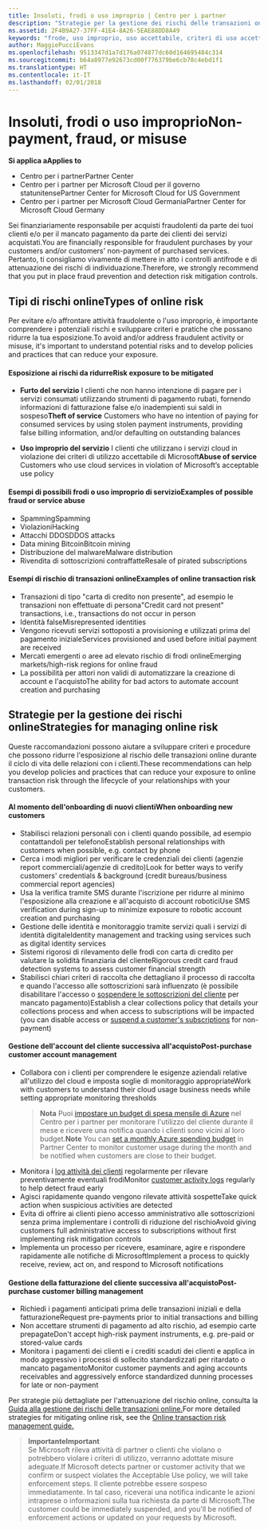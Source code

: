 ```yaml
---
title: Insoluti, frodi o uso improprio | Centro per i partner
description: "Strategie per la gestione dei rischi delle transazioni online, compreso il mancato pagamento da parte del cliente per beni e servizi e l'attività fraudolenta o l'uso improprio."
ms.assetid: 2F4B9A27-37FF-41E4-8A26-5EAE88DD8A49
keywords: "frode, uso improprio, uso accettabile, criteri di uso accettabile, mancato pagamento, il cliente non pagherà la fattura, rischio online, furto di servizio, abuso di servizio, sospensione di una sottoscrizione,"
author: MaggiePucciEvans
ms.openlocfilehash: 9513347d1a7d176a074877dc60d164695484c314
ms.sourcegitcommit: b64a8977e92673cd00f776379be6cb78c4ebd1f1
ms.translationtype: HT
ms.contentlocale: it-IT
ms.lasthandoff: 02/01/2018
---
```

# <a name="non-payment-fraud-or-misuse"></a><span data-ttu-id="8ab9f-104">Insoluti, frodi o uso improprio</span><span class="sxs-lookup"><span data-stu-id="8ab9f-104">Non-payment, fraud, or misuse</span></span>

**<span data-ttu-id="8ab9f-105">Si applica a</span><span class="sxs-lookup"><span data-stu-id="8ab9f-105">Applies to</span></span>**

-  <span data-ttu-id="8ab9f-106">Centro per i partner</span><span class="sxs-lookup"><span data-stu-id="8ab9f-106">Partner Center</span></span>
-  <span data-ttu-id="8ab9f-107">Centro per i partner per Microsoft Cloud per il governo statunitense</span><span class="sxs-lookup"><span data-stu-id="8ab9f-107">Partner Center for Microsoft Cloud for US Government</span></span>
-  <span data-ttu-id="8ab9f-108">Centro per i partner per Microsoft Cloud Germania</span><span class="sxs-lookup"><span data-stu-id="8ab9f-108">Partner Center for Microsoft Cloud Germany</span></span>

<span data-ttu-id="8ab9f-109">Sei finanziariamente responsabile per acquisti fraudolenti da parte dei tuoi clienti e/o per il mancato pagamento da parte dei clienti dei servizi acquistati.</span><span class="sxs-lookup"><span data-stu-id="8ab9f-109">You are financially responsible for fraudulent purchases by your customers and/or customers' non-payment of purchased services.</span></span> <span data-ttu-id="8ab9f-110">Pertanto, ti consigliamo vivamente di mettere in atto i controlli antifrode e di attenuazione dei rischi di individuazione.</span><span class="sxs-lookup"><span data-stu-id="8ab9f-110">Therefore, we strongly recommend that you put in place fraud prevention and detection risk mitigation controls.</span></span>

## <a name="types-of-online-risk"></a><span data-ttu-id="8ab9f-111">Tipi di rischi online</span><span class="sxs-lookup"><span data-stu-id="8ab9f-111">Types of online risk</span></span>

<span data-ttu-id="8ab9f-112">Per evitare e/o affrontare attività fraudolente o l'uso improprio, è importante comprendere i potenziali rischi e sviluppare criteri e pratiche che possano ridurre la tua esposizione.</span><span class="sxs-lookup"><span data-stu-id="8ab9f-112">To avoid and/or address fraudulent activity or misuse, it's important to understand potential risks and to develop policies and practices that can reduce your exposure.</span></span>

#### <a name="risk-exposure-to-be-mitigated"></a><span data-ttu-id="8ab9f-113">Esposizione ai rischi da ridurre</span><span class="sxs-lookup"><span data-stu-id="8ab9f-113">Risk exposure to be mitigated</span></span>

- <span data-ttu-id="8ab9f-114">**Furto del servizio** I clienti che non hanno intenzione di pagare per i servizi consumati utilizzando strumenti di pagamento rubati, fornendo informazioni di fatturazione false e/o inadempienti sui saldi in sospeso</span><span class="sxs-lookup"><span data-stu-id="8ab9f-114">**Theft of service** Customers who have no intention of paying for consumed services by using stolen payment instruments, providing false billing information, and/or defaulting on outstanding balances</span></span>

- <span data-ttu-id="8ab9f-115">**Uso improprio del servizio** I clienti che utilizzano i servizi cloud in violazione dei criteri di utilizzo accettabile di Microsoft</span><span class="sxs-lookup"><span data-stu-id="8ab9f-115">**Abuse of service** Customers who use cloud services in violation of Microsoft’s acceptable use policy</span></span>

#### <a name="examples-of-possible-fraud-or-service-abuse"></a><span data-ttu-id="8ab9f-116">Esempi di possibili frodi o uso improprio di servizio</span><span class="sxs-lookup"><span data-stu-id="8ab9f-116">Examples of possible fraud or service abuse</span></span>
- <span data-ttu-id="8ab9f-117">Spamming</span><span class="sxs-lookup"><span data-stu-id="8ab9f-117">Spamming</span></span>
- <span data-ttu-id="8ab9f-118">Violazioni</span><span class="sxs-lookup"><span data-stu-id="8ab9f-118">Hacking</span></span>
- <span data-ttu-id="8ab9f-119">Attacchi DDOS</span><span class="sxs-lookup"><span data-stu-id="8ab9f-119">DDOS attacks</span></span>
- <span data-ttu-id="8ab9f-120">Data mining Bitcoin</span><span class="sxs-lookup"><span data-stu-id="8ab9f-120">Bitcoin mining</span></span>
- <span data-ttu-id="8ab9f-121">Distribuzione del malware</span><span class="sxs-lookup"><span data-stu-id="8ab9f-121">Malware distribution</span></span>
- <span data-ttu-id="8ab9f-122">Rivendita di sottoscrizioni contraffatte</span><span class="sxs-lookup"><span data-stu-id="8ab9f-122">Resale of pirated subscriptions</span></span> 

#### <a name="examples-of-online-transaction-risk"></a><span data-ttu-id="8ab9f-123">Esempi di rischio di transazioni online</span><span class="sxs-lookup"><span data-stu-id="8ab9f-123">Examples of online transaction risk</span></span>
- <span data-ttu-id="8ab9f-124">Transazioni di tipo "carta di credito non presente", ad esempio le transazioni non effettuate di persona</span><span class="sxs-lookup"><span data-stu-id="8ab9f-124">"Credit card not present" transactions, i.e., transactions do not occur in person</span></span>
- <span data-ttu-id="8ab9f-125">Identità false</span><span class="sxs-lookup"><span data-stu-id="8ab9f-125">Misrepresented identities</span></span>
- <span data-ttu-id="8ab9f-126">Vengono ricevuti servizi sottoposti a provisioning e utilizzati prima del pagamento iniziale</span><span class="sxs-lookup"><span data-stu-id="8ab9f-126">Services provisioned and used before initial payment are received</span></span>
- <span data-ttu-id="8ab9f-127">Mercati emergenti o aree ad elevato rischio di frodi online</span><span class="sxs-lookup"><span data-stu-id="8ab9f-127">Emerging markets/high-risk regions for online fraud</span></span>
- <span data-ttu-id="8ab9f-128">La possibilità per attori non validi di automatizzare la creazione di account e l'acquisto</span><span class="sxs-lookup"><span data-stu-id="8ab9f-128">The ability for bad actors to automate account creation and purchasing</span></span>

## <a name="strategies-for-managing-online-risk"></a><span data-ttu-id="8ab9f-129">Strategie per la gestione dei rischi online</span><span class="sxs-lookup"><span data-stu-id="8ab9f-129">Strategies for managing online risk</span></span>

<span data-ttu-id="8ab9f-130">Queste raccomandazioni possono aiutare a sviluppare criteri e procedure che possono ridurre l'esposizione al rischio delle transazioni online durante il ciclo di vita delle relazioni con i clienti.</span><span class="sxs-lookup"><span data-stu-id="8ab9f-130">These recommendations can help you develop policies and practices that can reduce your exposure to online transaction risk through the lifecycle of your relationships with your customers.</span></span>  

#### <a name="when-onboarding-new-customers"></a><span data-ttu-id="8ab9f-131">Al momento dell'onboarding di nuovi clienti</span><span class="sxs-lookup"><span data-stu-id="8ab9f-131">When onboarding new customers</span></span>
- <span data-ttu-id="8ab9f-132">Stabilisci relazioni personali con i clienti quando possibile, ad esempio contattandoli per telefono</span><span class="sxs-lookup"><span data-stu-id="8ab9f-132">Establish personal relationships with customers when possible, e.g. contact by phone</span></span>
- <span data-ttu-id="8ab9f-133">Cerca i modi migliori per verificare le credenziali dei clienti (agenzie report commerciali/agenzie di credito)</span><span class="sxs-lookup"><span data-stu-id="8ab9f-133">Look for better ways to verify customers' credentials & background (credit bureaus/business commercial report agencies)</span></span> 
- <span data-ttu-id="8ab9f-134">Usa la verifica tramite SMS durante l'iscrizione per ridurre al minimo l'esposizione alla creazione e all'acquisto di account robotici</span><span class="sxs-lookup"><span data-stu-id="8ab9f-134">Use SMS verification during sign-up to minimize exposure to robotic account creation and purchasing</span></span>
- <span data-ttu-id="8ab9f-135">Gestione delle identità e monitoraggio tramite servizi quali i servizi di identità digitale</span><span class="sxs-lookup"><span data-stu-id="8ab9f-135">Identity management and tracking using services such as digital identity services</span></span>
- <span data-ttu-id="8ab9f-136">Sistemi rigorosi di rilevamento delle frodi con carta di credito per valutare la solidità finanziaria del cliente</span><span class="sxs-lookup"><span data-stu-id="8ab9f-136">Rigorous credit card fraud detection systems to assess customer financial strength</span></span>
- <span data-ttu-id="8ab9f-137">Stabilisci chiari criteri di raccolta che dettagliano il processo di raccolta e quando l'accesso alle sottoscrizioni sarà influenzato (è possibile disabilitare l'accesso o [sospendere le sottoscrizioni del cliente](suspend-a-subscription.md) per mancato pagamento)</span><span class="sxs-lookup"><span data-stu-id="8ab9f-137">Establish a clear collections policy that details your collections process and when access to subscriptions will be impacted (you can disable access or [suspend a customer's subscriptions](suspend-a-subscription.md) for non-payment)</span></span>

#### <a name="post-purchase-customer-account-management"></a><span data-ttu-id="8ab9f-138">Gestione dell'account del cliente successiva all'acquisto</span><span class="sxs-lookup"><span data-stu-id="8ab9f-138">Post-purchase customer account management</span></span>
- <span data-ttu-id="8ab9f-139">Collabora con i clienti per comprendere le esigenze aziendali relative all'utilizzo del cloud e imposta soglie di monitoraggio appropriate</span><span class="sxs-lookup"><span data-stu-id="8ab9f-139">Work with customers to understand their cloud usage business needs while setting appropriate monitoring thresholds</span></span>
    ><span data-ttu-id="8ab9f-140">**Nota** Puoi [impostare un budget di spesa mensile di Azure](set-an-azure-spending-budget-for-your-customers.md) nel Centro per i partner per monitorare l'utilizzo del cliente durante il mese e ricevere una notifica quando i clienti sono vicini al loro budget.</span><span class="sxs-lookup"><span data-stu-id="8ab9f-140">**Note** You can [set a monthly Azure spending budget](set-an-azure-spending-budget-for-your-customers.md) in Partner Center to monitor customer usage during the month and be notified when customers are close to their budget.</span></span>
- <span data-ttu-id="8ab9f-141">Monitora i [log attività dei clienti](activity-logs.md) regolarmente per rilevare preventivamente eventuali frodi</span><span class="sxs-lookup"><span data-stu-id="8ab9f-141">Monitor [customer activity logs](activity-logs.md) regularly to help detect fraud early</span></span>
- <span data-ttu-id="8ab9f-142">Agisci rapidamente quando vengono rilevate attività sospette</span><span class="sxs-lookup"><span data-stu-id="8ab9f-142">Take quick action when suspicious activities are detected</span></span>
- <span data-ttu-id="8ab9f-143">Evita di offrire ai clienti pieno accesso amministrativo alle sottoscrizioni senza prima implementare i controlli di riduzione del rischio</span><span class="sxs-lookup"><span data-stu-id="8ab9f-143">Avoid giving customers full administrative access to subscriptions without first implementing risk mitigation controls</span></span>
- <span data-ttu-id="8ab9f-144">Implementa un processo per ricevere, esaminare, agire e rispondere rapidamente alle notifiche di Microsoft</span><span class="sxs-lookup"><span data-stu-id="8ab9f-144">Implement a process to quickly receive, review, act on, and respond to Microsoft notifications</span></span>

#### <a name="post-purchase-customer-billing-management"></a><span data-ttu-id="8ab9f-145">Gestione della fatturazione del cliente successiva all'acquisto</span><span class="sxs-lookup"><span data-stu-id="8ab9f-145">Post-purchase customer billing management</span></span>
- <span data-ttu-id="8ab9f-146">Richiedi i pagamenti anticipati prima delle transazioni iniziali e della fatturazione</span><span class="sxs-lookup"><span data-stu-id="8ab9f-146">Request pre-payments prior to initial transactions and billing</span></span> 
- <span data-ttu-id="8ab9f-147">Non accettare strumenti di pagamento ad alto rischio, ad esempio carte prepagate</span><span class="sxs-lookup"><span data-stu-id="8ab9f-147">Don't accept high-risk payment instruments, e.g. pre-paid or stored-value cards</span></span>
- <span data-ttu-id="8ab9f-148">Monitora i pagamenti dei clienti e i crediti scaduti dei clienti e applica in modo aggressivo i processi di sollecito standardizzati per ritardato o mancato pagamento</span><span class="sxs-lookup"><span data-stu-id="8ab9f-148">Monitor customer payments and aging accounts receivables and aggressively enforce standardized dunning processes for late or non-payment</span></span>

<span data-ttu-id="8ab9f-149">Per strategie più dettagliate per l'attenuazione del rischio online, consulta la [Guida alla gestione dei rischi delle transazioni online.](https://assets.windowsphone.com/7d885238-e13b-4f10-a682-3d5adacd2859/CSP-PartnerRiskGuide-APSFinal_InvariantCulture_Default.zip)</span><span class="sxs-lookup"><span data-stu-id="8ab9f-149">For more detailed strategies for mitigating online risk, see the [Online transaction risk management guide.](https://assets.windowsphone.com/7d885238-e13b-4f10-a682-3d5adacd2859/CSP-PartnerRiskGuide-APSFinal_InvariantCulture_Default.zip)</span></span>

>**<span data-ttu-id="8ab9f-150">Importante</span><span class="sxs-lookup"><span data-stu-id="8ab9f-150">Important</span></span>**<br>
<span data-ttu-id="8ab9f-151">Se Microsoft rileva attività di partner o clienti che violano o potrebbero violare i criteri di utilizzo, verranno adottate misure adeguate.</span><span class="sxs-lookup"><span data-stu-id="8ab9f-151">If Microsoft detects partner or customer activity that we confirm or suspect violates the Acceptable Use policy, we will take enforcement steps.</span></span> <span data-ttu-id="8ab9f-152">Il cliente potrebbe essere sospeso immediatamente. In tal caso, riceverai una notifica indicante le azioni intraprese o informazioni sulla tua richiesta da parte di Microsoft.</span><span class="sxs-lookup"><span data-stu-id="8ab9f-152">The customer could be immediately suspended, and you'll be notified of enforcement actions or updated on your requests by Microsoft.</span></span>

 

 



